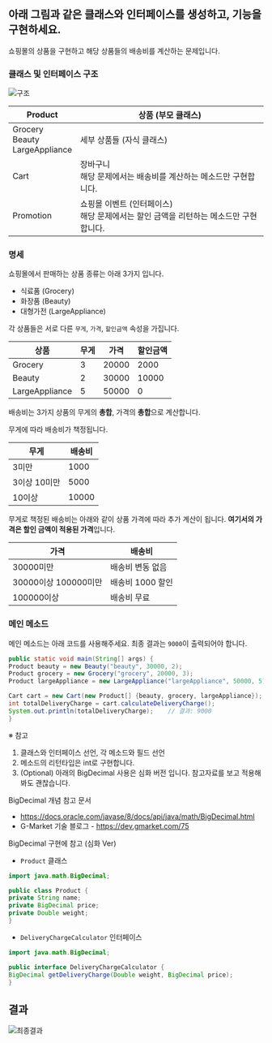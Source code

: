 ## 아래 그림과 같은 클래스와 인터페이스를 생성하고, 기능을 구현하세요.

쇼핑몰의 상품을 구현하고 해당 상품들의 배송비를 계산하는 문제입니다.

### 클래스 및 인터페이스 구조

![구조](https://github.com/827euni/oreumi-weekly/assets/108185369/01928612-e177-4db3-98a1-5d4c0a7aac5b)

| Product | 상품 (부모 클래스)                            |
| --- |----------------------------------------|
| Grocery<br>Beauty<br>LargeAppliance | 세부 상품들 (자식 클래스)                        |
| Cart | 장바구니<br>해당 문제에서는 배송비를 계산하는 메소드만 구현합니다. |
| Promotion | 쇼핑몰 이벤트 (인터페이스)<br>해당 문제에서는 할인 금액을 리턴하는 메소드만 구현합니다. |

### 명세

쇼핑몰에서 판매하는 상품 종류는 아래 3가지 입니다.

- 식료품 (Grocery)
- 화장품 (Beauty)
- 대형가전 (LargeAppliance)

각 상품들은 서로 다른 `무게`, `가격`, `할인금액` 속성을 가집니다.

| 상품 | 무게 | 가격 | 할인금액 |
| --- | --- | --- | --- |
| Grocery | 3 | 20000 | 2000 |
| Beauty | 2 | 30000 | 10000 |
| LargeAppliance | 5 | 50000 | 0 |

배송비는 3가지 상품의 무게의 **총합**, 가격의 **총합**으로 계산합니다.

무게에 따라 배송비가 책정됩니다.

| 무게 | 배송비 |
| --- | --- |
| 3미만 | 1000 |
| 3이상 10미만 | 5000 |
| 10이상 | 10000 |

무게로 책정된 배송비는 아래와 같이 상품 가격에 따라 추가 계산이 됩니다. **여기서의 가격은 할인 금액이 적용된 가격**입니다.

| 가격 | 배송비 |
| --- | --- |
| 30000미만 | 배송비 변동 없음 |
| 30000이상 100000미만 | 배송비 1000 할인 |
| 100000이상 | 배송비 무료 |

### 메인 메소드

메인 메소드는 아래 코드를 사용해주세요. 최종 결과는 `9000`이 출력되어야 합니다.

```java
public static void main(String[] args) {
Product beauty = new Beauty("beauty", 30000, 2);
Product grocery = new Grocery("grocery", 20000, 3);
Product largeAppliance = new LargeAppliance("largeAppliance", 50000, 5);

Cart cart = new Cart(new Product[] {beauty, grocery, largeAppliance});
int totalDeliveryCharge = cart.calculateDeliveryCharge();
System.out.println(totalDeliveryCharge);    // 결과: 9000
}
```

※ 참고

1. 클래스와 인터페이스 선언, 각 메소드와 필드 선언
2. 메소드의 리턴타입은 int로 구현합니다.
3. (Optional) 아래의 BigDecimal 사용은 심화 버전 입니다. 참고자료를 보고 적용해봐도 괜찮습니다.

BigDecimal 개념 참고 문서

- https://docs.oracle.com/javase/8/docs/api/java/math/BigDecimal.html
- G-Market 기술 블로그 - https://dev.gmarket.com/75

BigDecimal 구현에 참고 (심화 Ver)

- `Product` 클래스

```java
import java.math.BigDecimal;

public class Product {
private String name;
private BigDecimal price;
private Double weight;
}
```

- `DeliveryChargeCalculator` 인터페이스

```java
import java.math.BigDecimal;

public interface DeliveryChargeCalculator {
BigDecimal getDeliveryCharge(Double weight, BigDecimal price);
}
```

## 결과
![최종결과](https://github.com/827euni/oreumi-weekly/assets/108185369/36ea6f38-e547-4a81-87c9-e63fc5150140)